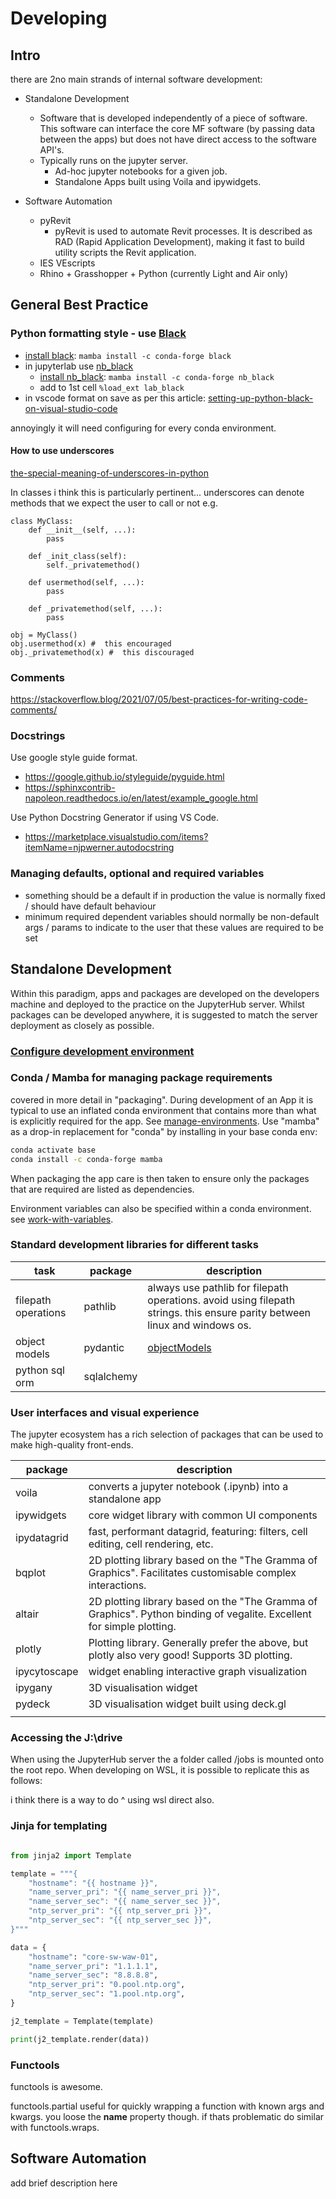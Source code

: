 # Developing

## Intro

there are 2no main strands of internal software development:

- Standalone Development
  - Software that is developed independently of a piece of software. This software can interface
    the core MF software (by passing data between the apps) but does not have direct access to the software API's.
  - Typically runs on the jupyter server.
    - Ad-hoc jupyter notebooks for a given job.
    - Standalone Apps built using Voila and ipywidgets.

- Software Automation
  - pyRevit
    - pyRevit is used to automate Revit processes. It is described as RAD (Rapid Application Development),
      making it fast to build utility scripts the Revit application.
  - IES VEscripts
  - Rhino + Grasshopper + Python (currently Light and Air only)
  
## General Best Practice

### Python formatting style - use [__Black__](https://github.com/psf/black)

- [install black](https://anaconda.org/conda-forge/black): `mamba install -c conda-forge black`
- in jupyterlab use [nb_black](https://github.com/dnanhkhoa/nb_black)
  - [install nb_black](https://anaconda.org/conda-forge/nb_black): `mamba install -c conda-forge nb_black`
  - add to 1st cell `%load_ext lab_black`
- in vscode format on save as per this article: [setting-up-python-black-on-visual-studio-code](https://marcobelo.medium.com/setting-up-python-black-on-visual-studio-code-5318eba4cd00)

annoyingly it will need configuring for every conda environment. 

#### How to use underscores

[the-special-meaning-of-underscores-in-python](https://betterprogramming.pub/the-special-meaning-of-underscores-in-python-9ceaaeb41007)

In classes i think this is particularly pertinent... underscores can denote methods that we expect the user to call or not e.g. 

```
class MyClass:
	def __init__(self, ...):
		pass
		
	def _init_class(self):
		self._privatemethod()
	
	def usermethod(self, ...):
		pass
		
	def _privatemethod(self, ...):
		pass
		
obj = MyClass()
obj.usermethod(x) #  this encouraged
obj._privatemethod(x) #  this discouraged
```

### Comments

https://stackoverflow.blog/2021/07/05/best-practices-for-writing-code-comments/

### Docstrings

Use google style guide format. 

- https://google.github.io/styleguide/pyguide.html
- https://sphinxcontrib-napoleon.readthedocs.io/en/latest/example_google.html

Use Python Docstring Generator if using VS Code. 

- https://marketplace.visualstudio.com/items?itemName=njpwerner.autodocstring

### Managing defaults, optional and required variables

- something should be a default if in production the value is normally fixed / should have default behaviour
- minimum required dependent variables should normally be non-default args / params to indicate to the user that these values are required to be set

## Standalone Development

Within this paradigm, apps and packages are developed on the developers machine and deployed to the practice on the
JupyterHub server. Whilst packages can be developed anywhere, it is suggested to match the server deployment as
closely as possible.

### [Configure development environment](developing-envsetup.md)

### Conda / Mamba for managing package requirements

covered in more detail in "packaging".
During development of an App it is typical to use an inflated conda environment that contains more than what is explicitly required for the app.
See [manage-environments](https://conda.io/projects/conda/en/latest/user-guide/tasks/manage-environments.html).
Use "mamba" as a drop-in replacement for "conda" by installing in your base conda env:

```bash
conda activate base
conda install -c conda-forge mamba
```

When packaging the app care is then taken to ensure only the packages that are required are listed as dependencies.

Environment variables can also be specified within a conda environment. 
see [work-with-variables](https://anaconda-project.readthedocs.io/en/latest/user-guide/tasks/work-with-variables.html#adding-a-variable).

### Standard development libraries for different tasks

| task                | package    | description                                                                                                                |
| ------------------- | ---------- | -------------------------------------------------------------------------------------------------------------------------- |
| filepath operations | pathlib    | always use pathlib for filepath operations. avoid using filepath strings. this ensure parity between linux and windows os. |
| object models       | pydantic   | [objectModels](objectModels.md)                                                                                            |
| python sql orm      | sqlalchemy |                                                                                       |

### User interfaces and visual experience

The jupyter ecosystem has a rich selection of packages that can be used to make high-quality front-ends.

| package      | description                                                                                                           |
| ------------ | --------------------------------------------------------------------------------------------------------------------- |
| voila        | converts a jupyter notebook (.ipynb) into a standalone app                                                            |
| ipywidgets   | core widget library with common UI components                                                                         |
| ipydatagrid  | fast, performant datagrid, featuring: filters, cell editing, cell rendering, etc.                                     |
| bqplot       | 2D plotting library based on the "The Gramma of Graphics". Facilitates customisable complex interactions.             |
| altair       | 2D plotting library based on the "The Gramma of Graphics". Python binding of vegalite. Excellent for simple plotting. |
| plotly       | Plotting library. Generally prefer the above, but plotly also very good! Supports 3D plotting.                        |
| ipycytoscape | widget enabling interactive graph visualization                                                                       |
| ipygany      | 3D visualisation widget                                                                                               |
| pydeck       | 3D visualisation widget built using deck.gl                                                                           |
|              |                                                                                                                       |

### Accessing the J:\drive

When using the JupyterHub server the a folder called /jobs is mounted onto the root repo.
When developing on WSL, it is possible to replicate this as follows:

i think there is a way to do ^ using wsl direct also.

###  Jinja for templating 

```python

from jinja2 import Template

template = """{
    "hostname": "{{ hostname }}",
    "name_server_pri": "{{ name_server_pri }}",
    "name_server_sec": "{{ name_server_sec }}",
    "ntp_server_pri": "{{ ntp_server_pri }}",
    "ntp_server_sec": "{{ ntp_server_sec }}",
}"""

data = {
    "hostname": "core-sw-waw-01",
    "name_server_pri": "1.1.1.1",
    "name_server_sec": "8.8.8.8",
    "ntp_server_pri": "0.pool.ntp.org",
    "ntp_server_sec": "1.pool.ntp.org",
}

j2_template = Template(template)

print(j2_template.render(data))
```

### Functools

functools is awesome. 

functools.partial useful for quickly wrapping a function with known args and kwargs. you loose the __name__ property though. if thats problematic do similar with functools.wraps.

## Software Automation

add brief description here


